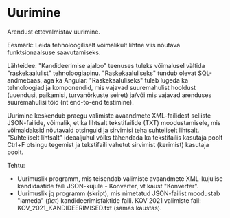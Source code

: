 # Uurimine

Arendust ettevalmistav uurimine.

Eesmärk: Leida tehnoloogiliselt võimalikult lihtne viis nõutava funktsionaalsuse saavutamiseks.

Lähteidee: "Kandideerimise ajaloo" teenuses tuleks võimalusel vältida "raskekaalulist" tehnoloogiapinu. "Raskekaaluliseks" tundub olevat SQL-andmebaas, aga ka Angular. "Raskekaaluliseks" tuleb lugeda ka tehnoloogiad ja komponendid, mis vajavad suuremahulist hooldust (uuendusi, paikamisi, turvanõrkuste seiret) ja/või mis vajavad arenduses suuremahulisi töid (nt end-to-end testimine).

Uurimine keskendub praegu valimiste avaandmete XML-failidest selliste JSON-failide, võimalik, et ka lihtsalt tekstifailide (TXT) moodustamisele, mis võimaldaksid nõutavaid otsinguid ja sirvimisi teha suhteliselt lihtsalt. "Suhteliselt lihtsalt" ideaaljuhul võiks tähendada ka tekstifailis kasutaja poolt Ctrl+F otsingu tegemist ja tekstifaili vahetut sirvimist (kerimist) kasutaja poolt.

Tehtu:

- Uurimuslik programm, mis teisendab valimiste avaandmete XML-kujulise kandidaatide faili JSON-kujule - Konverter, vt kaust "Konverter".
- Uurimuslik jq programm (skript), mis nimetatud JSON-failist moodustab "lameda" (_flat_) kandideerimisfaktide faili. KOV 2021 valimiste fail: KOV_2021_KANDIDEERIMISED.txt (samas kaustas).



